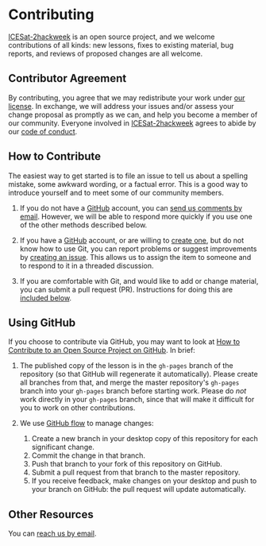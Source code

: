 # Contributing

[ICESat-2hackweek][ghw-site] is an open source project, and we welcome
contributions of all kinds: new lessons, fixes to existing material, bug
reports, and reviews of proposed changes are all welcome.

## Contributor Agreement

By contributing, you agree that we may redistribute your work under [our license](LICENSE.md). In exchange, we will address your issues and/or assess your change proposal as promptly as we can, and help you become a member of our
community. Everyone involved in [ICESat-2hackweek][ghw-site] agrees to abide by our
[code of conduct](CONDUCT.md).

## How to Contribute

The easiest way to get started is to file an issue to tell us about a spelling
mistake, some awkward wording, or a factual error. This is a good way to
introduce yourself and to meet some of our community members.

1.  If you do not have a [GitHub][github] account, you can [send us comments by email][contact].
    However, we will be able to respond more quickly if you use one of the other
    methods described below.

2.  If you have a [GitHub][github] account,
    or are willing to [create one][github-join],
    but do not know how to use Git,
    you can report problems or suggest improvements by [creating an issue][issues].
    This allows us to assign the item to someone
    and to respond to it in a threaded discussion.

3.  If you are comfortable with Git,
    and would like to add or change material,
    you can submit a pull request (PR).
    Instructions for doing this are [included below](#using-github).

## Using GitHub

If you choose to contribute via GitHub,
you may want to look at
[How to Contribute to an Open Source Project on GitHub][how-contribute].
In brief:

1.  The published copy of the lesson is in the `gh-pages` branch of the
    repository (so that GitHub will regenerate it automatically). Please create
    all branches from that, and merge the master repository's `gh-pages` branch
    into your `gh-pages` branch before starting work. Please do *not* work
    directly in your `gh-pages` branch, since that will make it difficult for
    you to work on other contributions.

2.  We use [GitHub flow][github-flow] to manage changes:
    1.  Create a new branch in your desktop copy of this repository for each significant change.
    2.  Commit the change in that branch.
    3.  Push that branch to your fork of this repository on GitHub.
    4.  Submit a pull request from that branch to the master repository.
    5.  If you receive feedback, make changes on your desktop and push to your
        branch on GitHub: the pull request will update automatically.


## Other Resources

You can [reach us by email][contact].

[ghw-site]: http://ICESAT-2HackWeek.github.io
[contact]: mailto:arendta@uw.edu
[issues]: https://github.com/ICESAT-2HackWeek/preliminary/issues
[github]: http://github.com
[github-flow]: https://guides.github.com/introduction/flow/
[github-join]: https://github.com/join
[how-contribute]: https://egghead.io/series/how-to-contribute-to-an-open-source-project-on-github
